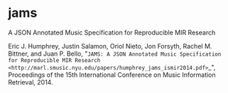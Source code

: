 jams
====

A JSON Annotated Music Specification for Reproducible MIR Research

Eric J. Humphrey, Justin Salamon, Oriol Nieto, Jon Forsyth, Rachel M. Bittner, and Juan P. Bello, "`JAMS: A JSON Annotated Music Specification for Reproducible MIR Research <http://marl.smusic.nyu.edu/papers/humphrey_jams_ismir2014.pdf>`_", Proceedings of the 15th International Conference on Music Information Retrieval, 2014.


